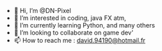 - 👋 Hi, I’m @DN-Pixel
- 👀 I’m interested in coding, java FX atm, 
- 🌱 I’m currently learning Python, and many others
- 💞️ I’m looking to collaborate on game dev'
- 📫 How to reach me :
david.94190@hotmail.fr


<!---
DN-Pixel/DN-Pixel is a ✨ special ✨ repository because its `README.md` (this file) appears on your GitHub profile.
You can click the Preview link to take a look at your changes.
--->
